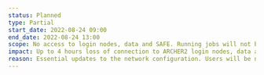 ```yaml
---
status: Planned
type: Partial 
start_date: 2022-08-24 09:00
end_date: 2022-08-24 13:00
scope: No access to login nodes, data and SAFE. Running jobs will not be affected and new jobs will start. 
impact: Up to 4 hours loss of connection to ARCHER2 login nodes, data and SAFE access 
reason: Essential updates to the network configuration. Users will be notified when service is resumed
---
```


